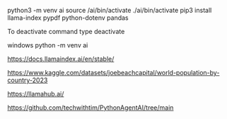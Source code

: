 python3 -m venv ai
source /ai/bin/activate
./ai/bin/activate
pip3 install llama-index pypdf python-dotenv pandas 


To deactivate command type deactivate

windows 
python -m venv ai



https://docs.llamaindex.ai/en/stable/

https://www.kaggle.com/datasets/joebeachcapital/world-population-by-country-2023

https://llamahub.ai/

https://github.com/techwithtim/PythonAgentAI/tree/main